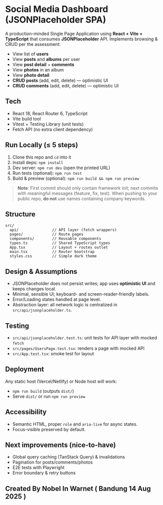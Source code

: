 
# Social Media Dashboard (JSONPlaceholder SPA)

A production-minded Single Page Application using **React + Vite + TypeScript** that consumes **JSONPlaceholder** API.
Implements browsing & CRUD per the assessment:

- View list of **users**
- View **posts** and **albums** per user
- View **post detail** + **comments**
- View **photos** in an album
- View **photo detail**
- **CRUD posts** (add, edit, delete) — optimistic UI
- **CRUD comments** (add, edit, delete) — optimistic UI

## Tech
- React 18, React Router 6, TypeScript
- Vite build tool
- Vitest + Testing Library (unit tests)
- Fetch API (no extra client dependency)

## Run Locally (≤ 5 steps)
1. Clone this repo and `cd` into it
2. Install deps: `npm install`
3. Dev server: `npm run dev` (open the printed URL)
4. Run tests (optional): `npm run test`
5. Build & preview (optional): `npm run build && npm run preview`

> **Note**: First commit should only contain framework init; next commits with meaningful messages (feature, fix, test). When pushing to your public repo, **do not** use names containing company keywords.

## Structure
```text
src/
  api/               // API layer (fetch wrappers)
  pages/             // Route pages
  components/        // Reusable components
  types.ts           // Shared TypeScript types
  App.tsx            // Layout + routes outlet
  main.tsx           // Router bootstrap
  styles.css         // Simple dark theme
```

## Design & Assumptions
- JSONPlaceholder does not persist writes; app uses **optimistic UI** and keeps changes local.
- Minimal, sensible UI; keyboard- and screen-reader-friendly labels.
- Error/Loading states handled at page level.
- Abstraction layer: all network logic is centralized in `src/api/jsonplaceholder.ts`.

## Testing
- `src/api/jsonplaceholder.test.ts`: unit tests for API layer with mocked `fetch`
- `src/pages/UsersPage.test.tsx`: renders a page with mocked API
- `src/App.test.tsx`: smoke test for layout

## Deployment
Any static host (Vercel/Netlify) or Node host will work:
- `npm run build` (outputs `dist/`)
- Serve `dist/` or run `npm run preview`

## Accessibility
- Semantic HTML, proper `role` and `aria-live` for async states.
- Focus-visible preserved by default.

## Next improvements (nice-to-have)
- Global query caching (TanStack Query) & invalidations
- Pagination for posts/comments/photos
- E2E tests with Playwright
- Error boundary & retry buttons

## Created By Nobel In Warnet ( Bandung 14 Aug 2025 )
```
